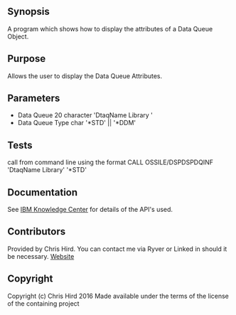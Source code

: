 ## Synopsis
A program which shows how to display the attributes of a Data Queue Object.

## Purpose
Allows the user to display the Data Queue Attributes.

## Parameters
* Data Queue 20 character 'DtaqName  Library   '
* Data Queue Type char '*STD' || '*DDM'
 
## Tests
call from command line using the format CALL OSSILE/DSPDSPDQINF 'DtaqName  Library' '*STD'

## Documentation
See [IBM Knowledge Center](http://www.ibm.com/support/knowledgecenter/ssw_ibm_i) for details of the API's used.

## Contributors
Provided by Chris Hird. You can contact me via Ryver or Linked in should it be necessary.
[Website](http://www.shieldadvanced.com)
   
## Copyright
Copyright (c) Chris Hird 2016 Made available under the terms of the license of the containing project              
